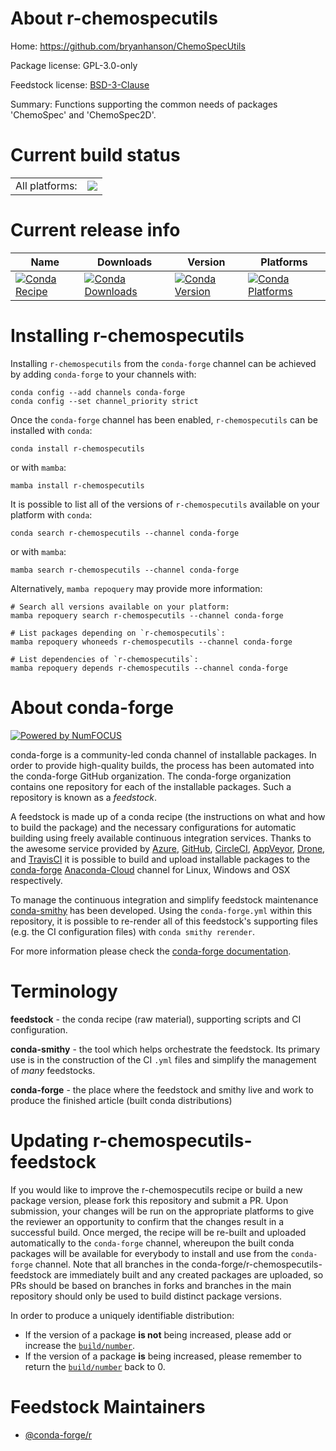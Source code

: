 About r-chemospecutils
======================

Home: https://github.com/bryanhanson/ChemoSpecUtils

Package license: GPL-3.0-only

Feedstock license: [BSD-3-Clause](https://github.com/conda-forge/r-chemospecutils-feedstock/blob/main/LICENSE.txt)

Summary: Functions supporting the common needs of packages 'ChemoSpec' and 'ChemoSpec2D'.

Current build status
====================


<table><tr><td>All platforms:</td>
    <td>
      <a href="https://dev.azure.com/conda-forge/feedstock-builds/_build/latest?definitionId=1029&branchName=main">
        <img src="https://dev.azure.com/conda-forge/feedstock-builds/_apis/build/status/r-chemospecutils-feedstock?branchName=main">
      </a>
    </td>
  </tr>
</table>

Current release info
====================

| Name | Downloads | Version | Platforms |
| --- | --- | --- | --- |
| [![Conda Recipe](https://img.shields.io/badge/recipe-r--chemospecutils-green.svg)](https://anaconda.org/conda-forge/r-chemospecutils) | [![Conda Downloads](https://img.shields.io/conda/dn/conda-forge/r-chemospecutils.svg)](https://anaconda.org/conda-forge/r-chemospecutils) | [![Conda Version](https://img.shields.io/conda/vn/conda-forge/r-chemospecutils.svg)](https://anaconda.org/conda-forge/r-chemospecutils) | [![Conda Platforms](https://img.shields.io/conda/pn/conda-forge/r-chemospecutils.svg)](https://anaconda.org/conda-forge/r-chemospecutils) |

Installing r-chemospecutils
===========================

Installing `r-chemospecutils` from the `conda-forge` channel can be achieved by adding `conda-forge` to your channels with:

```
conda config --add channels conda-forge
conda config --set channel_priority strict
```

Once the `conda-forge` channel has been enabled, `r-chemospecutils` can be installed with `conda`:

```
conda install r-chemospecutils
```

or with `mamba`:

```
mamba install r-chemospecutils
```

It is possible to list all of the versions of `r-chemospecutils` available on your platform with `conda`:

```
conda search r-chemospecutils --channel conda-forge
```

or with `mamba`:

```
mamba search r-chemospecutils --channel conda-forge
```

Alternatively, `mamba repoquery` may provide more information:

```
# Search all versions available on your platform:
mamba repoquery search r-chemospecutils --channel conda-forge

# List packages depending on `r-chemospecutils`:
mamba repoquery whoneeds r-chemospecutils --channel conda-forge

# List dependencies of `r-chemospecutils`:
mamba repoquery depends r-chemospecutils --channel conda-forge
```


About conda-forge
=================

[![Powered by
NumFOCUS](https://img.shields.io/badge/powered%20by-NumFOCUS-orange.svg?style=flat&colorA=E1523D&colorB=007D8A)](https://numfocus.org)

conda-forge is a community-led conda channel of installable packages.
In order to provide high-quality builds, the process has been automated into the
conda-forge GitHub organization. The conda-forge organization contains one repository
for each of the installable packages. Such a repository is known as a *feedstock*.

A feedstock is made up of a conda recipe (the instructions on what and how to build
the package) and the necessary configurations for automatic building using freely
available continuous integration services. Thanks to the awesome service provided by
[Azure](https://azure.microsoft.com/en-us/services/devops/), [GitHub](https://github.com/),
[CircleCI](https://circleci.com/), [AppVeyor](https://www.appveyor.com/),
[Drone](https://cloud.drone.io/welcome), and [TravisCI](https://travis-ci.com/)
it is possible to build and upload installable packages to the
[conda-forge](https://anaconda.org/conda-forge) [Anaconda-Cloud](https://anaconda.org/)
channel for Linux, Windows and OSX respectively.

To manage the continuous integration and simplify feedstock maintenance
[conda-smithy](https://github.com/conda-forge/conda-smithy) has been developed.
Using the ``conda-forge.yml`` within this repository, it is possible to re-render all of
this feedstock's supporting files (e.g. the CI configuration files) with ``conda smithy rerender``.

For more information please check the [conda-forge documentation](https://conda-forge.org/docs/).

Terminology
===========

**feedstock** - the conda recipe (raw material), supporting scripts and CI configuration.

**conda-smithy** - the tool which helps orchestrate the feedstock.
                   Its primary use is in the construction of the CI ``.yml`` files
                   and simplify the management of *many* feedstocks.

**conda-forge** - the place where the feedstock and smithy live and work to
                  produce the finished article (built conda distributions)


Updating r-chemospecutils-feedstock
===================================

If you would like to improve the r-chemospecutils recipe or build a new
package version, please fork this repository and submit a PR. Upon submission,
your changes will be run on the appropriate platforms to give the reviewer an
opportunity to confirm that the changes result in a successful build. Once
merged, the recipe will be re-built and uploaded automatically to the
`conda-forge` channel, whereupon the built conda packages will be available for
everybody to install and use from the `conda-forge` channel.
Note that all branches in the conda-forge/r-chemospecutils-feedstock are
immediately built and any created packages are uploaded, so PRs should be based
on branches in forks and branches in the main repository should only be used to
build distinct package versions.

In order to produce a uniquely identifiable distribution:
 * If the version of a package **is not** being increased, please add or increase
   the [``build/number``](https://docs.conda.io/projects/conda-build/en/latest/resources/define-metadata.html#build-number-and-string).
 * If the version of a package **is** being increased, please remember to return
   the [``build/number``](https://docs.conda.io/projects/conda-build/en/latest/resources/define-metadata.html#build-number-and-string)
   back to 0.

Feedstock Maintainers
=====================

* [@conda-forge/r](https://github.com/conda-forge/r/)

